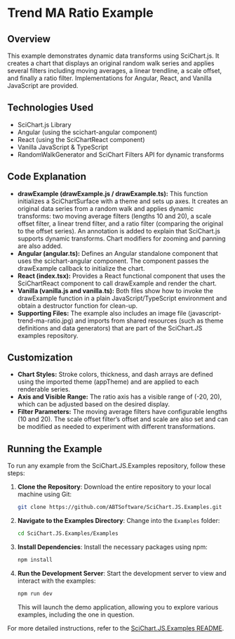 # Trend MA Ratio Example

## Overview

This example demonstrates dynamic data transforms using SciChart.js. It creates a chart that displays an original random walk series and applies several filters including moving averages, a linear trendline, a scale offset, and finally a ratio filter. Implementations for Angular, React, and Vanilla JavaScript are provided.

## Technologies Used

-   SciChart.js Library
-   Angular (using the scichart-angular component)
-   React (using the SciChartReact component)
-   Vanilla JavaScript & TypeScript
-   RandomWalkGenerator and SciChart Filters API for dynamic transforms

## Code Explanation

-   **drawExample (drawExample.js / drawExample.ts):** This function initializes a SciChartSurface with a theme and sets up axes. It creates an original data series from a random walk and applies dynamic transforms: two moving average filters (lengths 10 and 20), a scale offset filter, a linear trend filter, and a ratio filter (comparing the original to the offset series). An annotation is added to explain that SciChart.js supports dynamic transforms. Chart modifiers for zooming and panning are also added.
-   **Angular (angular.ts):** Defines an Angular standalone component that uses the scichart-angular component. The component passes the drawExample callback to initialize the chart.
-   **React (index.tsx):** Provides a React functional component that uses the SciChartReact component to call drawExample and render the chart.
-   **Vanilla (vanilla.js and vanilla.ts):** Both files show how to invoke the drawExample function in a plain JavaScript/TypeScript environment and obtain a destructor function for clean-up.
-   **Supporting Files:** The example also includes an image file (javascript-trend-ma-ratio.jpg) and imports from shared resources (such as theme definitions and data generators) that are part of the SciChart.JS examples repository.

## Customization

-   **Chart Styles:** Stroke colors, thickness, and dash arrays are defined using the imported theme (appTheme) and are applied to each renderable series.
-   **Axis and Visible Range:** The ratio axis has a visible range of (-20, 20), which can be adjusted based on the desired display.
-   **Filter Parameters:** The moving average filters have configurable lengths (10 and 20). The scale offset filter’s offset and scale are also set and can be modified as needed to experiment with different transformations.

## Running the Example

To run any example from the SciChart.JS.Examples repository, follow these steps:

1. **Clone the Repository**: Download the entire repository to your local machine using Git:

    ```bash
    git clone https://github.com/ABTSoftware/SciChart.JS.Examples.git
    ```

2. **Navigate to the Examples Directory**: Change into the `Examples` folder:

    ```bash
    cd SciChart.JS.Examples/Examples
    ```

3. **Install Dependencies**: Install the necessary packages using npm:

    ```bash
    npm install
    ```

4. **Run the Development Server**: Start the development server to view and interact with the examples:

    ```bash
    npm run dev
    ```

    This will launch the demo application, allowing you to explore various examples, including the one in question.

For more detailed instructions, refer to the [SciChart.JS.Examples README](https://github.com/ABTSoftware/SciChart.JS.Examples/blob/master/README.md).
